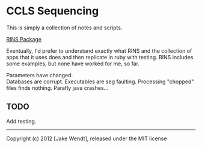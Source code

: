 # CCLS Sequencing

This is simply a collection of notes and scripts.

[RINS Package](http://khavarilab.stanford.edu/resources.html)

Eventually, I'd prefer to understand exactly what RINS and the
collection of apps that it uses does and then replicate in ruby
with testing.  RINS includes some examples, but none have
worked for me, so far.

Parameters have changed.  
Databases are corrupt.
Executables are seg faulting.
Processing "chopped" files finds nothing.
Parafly java crashes...



## TODO

Add testing.





----------
Copyright (c) 2012 [Jake Wendt], released under the MIT license
